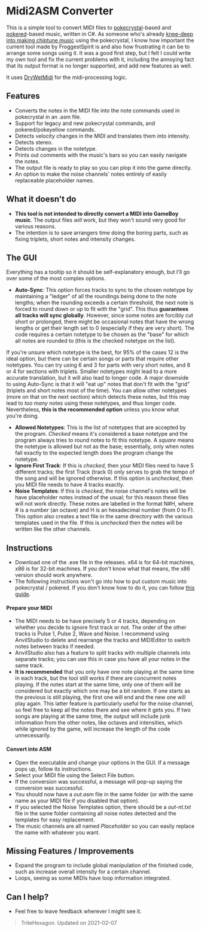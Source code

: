 # Midi2ASM Converter
This is a simple tool to convert MIDI files to [pokecrystal](https://github.com/pret/pokecrystal)-based and [pokered](https://github.com/pret/pokered)-based music, written in C#. As someone who's already [knee-deep into making chiptune music](https://soundcloud.com/user-930339535/sets/all-demixes) using the pokecrystal, I know how important the current tool made by FroggestSpirit is and also how frustrating it can be to arrange some songs using it. It was a good first step, but I felt I could write my own tool and fix the current problems with it, including the annoying fact that its output format is no longer supported, and add new features as well.

It uses [DryWetMidi](https://github.com/melanchall/drywetmidi) for the midi-processing logic.

## Features
* Converts the notes in the MIDI file into the note commands used in pokecrystal in an .asm file.
* Support for legacy and new pokecrystal commands, and pokered/pokeyellow commands.
* Detects velocity changes in the MIDI and translates them into intensity.
* Detects stereo.
* Detects changes in the notetype.
* Prints out comments with the music's bars so you can easily navigate the notes.
* The output file is ready to play so you can plop it into the game directly.
* An option to make the noise channels' notes entirely of easily replaceable placeholder names.

## What it doesn't do
* **This tool is not intended to directly convert a MIDI into GameBoy music**. The output files *will* work, but they won't sound very good for various reasons.
* The intention is to save arrangers time doing the boring parts, such as fixing triplets, short notes and intensity changes.

## The GUI
Everything has a tooltip so it should be self-explanatory enough, but I'll go over some of the most complex options.

* **Auto-Sync**: This option forces tracks to sync to the chosen notetype by maintaining a "ledger" of all the roundings being done to the note lengths; when the rounding exceeds a certain threshold, the next note is forced to round down or up to fit with the "grid". This thus **guarantees all tracks will sync globally**. However, since some notes are forcibly cut short or prolonged, there might be occasional notes that have the wrong lengths or get their length set to 0 (especially if they are very short). The code requires a certain notetype to be chosen as the "base" for which all notes are rounded to (this is the checked notetype on the list).

If you're unsure which notetype is the best, for 95% of the cases 12 is the ideal option, but there can be certain songs or parts that require other notetypes. You can try using 6 and 3 for parts with very short notes, and 8 or 4 for sections with triplets. Smaller notetypes might lead to a more accurate translation, but it will also lead to longer code. A major downside to using Auto-Sync is that it will "eat up" notes that don't fit with the "grid" (triplets and short notes most of the time). You can allow other notetypes (more on that on the next section) which detects these notes, but this may lead to *too many* notes using these notetypes, and thus longer code.
Nevertheless, **this is the recommended option** unless you know what you're doing.
* **Allowed Notetypes**: This is the list of notetypes that are accepted by the program. *Checked* means it's considered a base notetype and the program always tries to round notes to fit this notetype. A *square* means the notetype is allowed but not as the base; essentially, only when notes fall exactly to the expected length does the program change the notetype.
* **Ignore First Track**: If this is *checked*, then your MIDI files need to have 5 different tracks; the first Track (track 0) only serves to grab the tempo of the song and will be ignored otherwise. If this option is *unchecked*, then you MIDI file needs to have 4 tracks exactly.
* **Noise Templates**: If this is *checked*, the noise channel's notes will be have placeholder notes instead of the usual; for this reason these files will not work directly. These notes are labelled in the format N#H, where # is a number (an octave) and H is an hexadecimal number (from 0 to F). This option also creates a text file in the same directory with the various templates used in the file. If this is *unchecked* then the notes will be written like the other channels.

## Instructions
* Download one of the .exe file in the releases. x64 is for 64-bit machines, x86 is for 32-bit machines. If you don't know what that means, the x86 version should work anywhere.
* The following instructions won't go into how to put custom music into pokecrystal / pokered. If you don't know how to do it, you can follow [this guide](https://github.com/pret/pokecrystal/wiki/Add-a-new-music-song).
#### Prepare your MIDI
* The MIDI needs to be have precisely 5 or 4 tracks, depending on whether you decide to ignore first track or not. The order of the other tracks is Pulse 1, Pulse 2, Wave and Noise. I recommend using AnvilStudio to delete and rearrange the tracks and MIDIEditor to switch notes between tracks if needed.
* AnvilStudio also has a feature to split tracks with multiple channels into separate tracks; you can use this in case you have all your notes in the same track.
* **It is recommended** that you only have one note playing at the same time in each track, but the tool still works if there are concurrent notes playing. If the notes start at the same time, only one of them will be considered but exactly which one may be a bit random. If one starts as the previous is still playing, the first one will end and the new one will play again. This latter feature is particularly useful for the noise channel, so feel free to keep all the notes there and see where it gets you.
If two songs are playing at the same time, the output will include junk information from the other notes, like octaves and intensities, which while ignored by the game, will increase the length of the code unnecessarily.
#### Convert into ASM
* Open the executable and change your options in the GUI. If a message pops up, follow its instructions.
* Select your MIDI file using the Select File button.
* If the conversion was successful, a message will pop-up saying the conversion was successful.
* You should now have a *out.asm* file in the same folder (or with the same name as your MIDI file if you disabled that option).
* If you selected the Noise Templates option, there should be a *out-nt.txt* file in the same folder containing all noise notes detected and the templates for easy replacement.
* The music channels are all named *Placeholder* so you can easily replace the name with whatever you want.

## Missing Features / Improvements 
* Expand the program to include global manipulation of the finished code, such as increase overall intensity for a certain channel.
* Loops, seeing as some MIDIs have loop information integrated.

## Can I help?
* Feel free to leave feedback wherever I might see it.

> TriteHexagon. Updated on 2021-02-07
